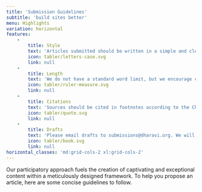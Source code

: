 ```yaml
---
title: 'Submission Guidelines'
subtitle: 'build sites better'
menu: Highlights
variation: horizontal
features:
    -
        title: Style
        text: 'Articles submitted should be written in a simple and clear language, avoiding unnecessary jargon. We realize that technical language is sometimes necessary, but it should be kept to a minimum, as should footnotes and tables.'
        icon: tabler/letters-case.svg
        link: null
    -
        title: Length
        text: 'We do not have a standard word limit, but we encourage contributors to not exceed 10,000 words.'
        icon: tabler/ruler-measure.svg
        link: null
    -
        title: Citations
        text: 'Sources should be cited in footnotes according to the Chicago Manual of Style. Authors do not need to provide a bibliography.'
        icon: tabler/quote.svg
        link: null
    -
        title: Drafts
        text: 'Please email drafts to submissions@dharavi.org. We will try to respond as quickly as possible, but may require a month for review.'
        icon: tabler/book.svg
        link: null
horizontal_classes: 'md:grid-cols-2 xl:grid-cols-2'
---
```


Our participatory approach fuels the creation of captivating and exceptional content within a meticulously designed framework. To help you propose an article, here are some concise guidelines to follow.